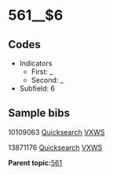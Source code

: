 # 561\_\_$6

## Codes

-   Indicators
    -   First: \_
    -   Second: \_
-   Subfield: 6

## Sample bibs

10109063 [Quicksearch](https://search.library.yale.edu/catalog/10109063) [VXWS](http://prodorbis.library.yale.edu:7014/vxws/GetHoldingsService?bibId=10109063)

13871176 [Quicksearch](https://search.library.yale.edu/catalog/13871176) [VXWS](http://prodorbis.library.yale.edu:7014/vxws/GetHoldingsService?bibId=13871176)

**Parent topic:**[561](../../tags/561/561.md)

